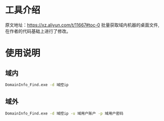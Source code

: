 # 工具介绍
原文地址：https://xz.aliyun.com/t/11667#toc-0
批量获取域内机器的桌面文件,在作者的代码基础上进行了修改。

# 使用说明
## 域内
```bash
DomainInfo_Find.exe -d 域控ip
```

## 域外
```bash
DomainInfo_Find.exe -d 域控ip -u 域用户账户 -p 域用户密码
```